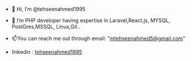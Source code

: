 - 👋 Hi, I’m @tehseenahmed1995
- 🌱 I’m PHP developer having expertise in Laravel,React.js, MYSQL, PostGres,MSSQL, Linux,Git..
- 📫You can reach me out through email: "mtehseenahmed5@gmail.com"
  
- linkedin : [tehseenahmed1995](https://www.linkedin.com/in/tehseenahmed1995/)


<!---
tehseenahmed1995/tehseenahmed1995 is a ✨ special ✨ repository because its `README.md` (this file) appears on your GitHub profile.
You can click the Preview link to take a look at your changes.
--->
